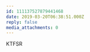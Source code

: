 ```yaml
---
id: 111137527879441468
date: 2019-03-20T06:38:51.000Z
reply: false
media_attachments: 0
---
```


KTFSR

